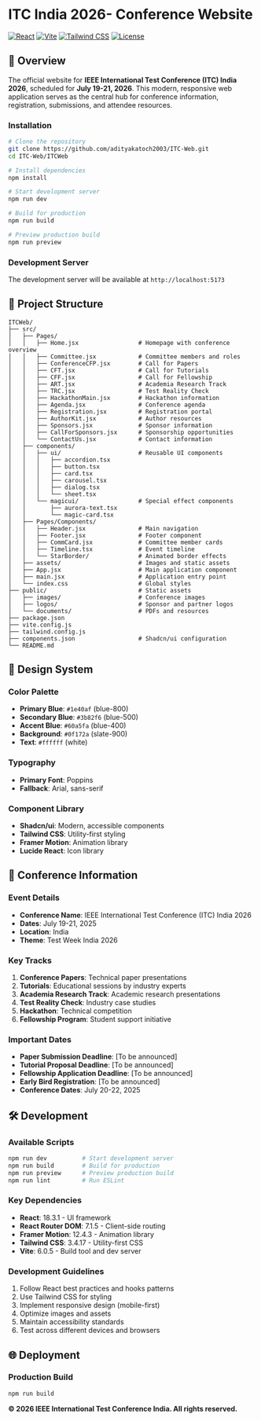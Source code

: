 # ITC India 2026- Conference Website

[![React](https://img.shields.io/badge/React-18.3.1-blue.svg)](https://reactjs.org/)
[![Vite](https://img.shields.io/badge/Vite-6.0.5-646CFF.svg)](https://vitejs.dev/)
[![Tailwind CSS](https://img.shields.io/badge/Tailwind_CSS-3.4.17-38B2AC.svg)](https://tailwindcss.com/)
[![License](https://img.shields.io/badge/License-MIT-green.svg)](LICENSE)

## 🎯 Overview

The official website for **IEEE International Test Conference (ITC) India 2026**, scheduled for **July 19-21, 2026**. This modern, responsive web application serves as the central hub for conference information, registration, submissions, and attendee resources.


### Installation

```bash
# Clone the repository
git clone https://github.com/adityakatoch2003/ITC-Web.git
cd ITC-Web/ITCWeb

# Install dependencies
npm install

# Start development server
npm run dev

# Build for production
npm run build

# Preview production build
npm run preview
```

### Development Server
The development server will be available at `http://localhost:5173`

## 📁 Project Structure

```
ITCWeb/
├── src/
│   ├── Pages/
│   │   ├── Home.jsx                 # Homepage with conference overview
│   │   ├── Committee.jsx            # Committee members and roles
│   │   ├── ConferenceCFP.jsx        # Call for Papers
│   │   ├── CFT.jsx                  # Call for Tutorials
│   │   ├── CFF.jsx                  # Call for Fellowship
│   │   ├── ART.jsx                  # Academia Research Track
│   │   ├── TRC.jsx                  # Test Reality Check
│   │   ├── HackathonMain.jsx        # Hackathon information
│   │   ├── Agenda.jsx               # Conference agenda
│   │   ├── Registration.jsx         # Registration portal
│   │   ├── AuthorKit.jsx            # Author resources
│   │   ├── Sponsors.jsx             # Sponsor information
│   │   ├── CallForSponsors.jsx      # Sponsorship opportunities
│   │   └── ContactUs.jsx            # Contact information
│   ├── components/
│   │   ├── ui/                      # Reusable UI components
│   │   │   ├── accordion.tsx
│   │   │   ├── button.tsx
│   │   │   ├── card.tsx
│   │   │   ├── carousel.tsx
│   │   │   ├── dialog.tsx
│   │   │   └── sheet.tsx
│   │   └── magicui/                 # Special effect components
│   │       ├── aurora-text.tsx
│   │       └── magic-card.tsx
│   ├── Pages/Components/
│   │   ├── Header.jsx               # Main navigation
│   │   ├── Footer.jsx               # Footer component
│   │   ├── CommCard.jsx             # Committee member cards
│   │   ├── Timeline.tsx             # Event timeline
│   │   └── StarBorder/              # Animated border effects
│   ├── assets/                      # Images and static assets
│   ├── App.jsx                      # Main application component
│   ├── main.jsx                     # Application entry point
│   └── index.css                    # Global styles
├── public/                          # Static assets
│   ├── images/                      # Conference images
│   ├── logos/                       # Sponsor and partner logos
│   └── documents/                   # PDFs and resources
├── package.json
├── vite.config.js
├── tailwind.config.js
├── components.json                  # Shadcn/ui configuration
└── README.md
```

## 🎨 Design System

### Color Palette
- **Primary Blue**: `#1e40af` (blue-800)
- **Secondary Blue**: `#3b82f6` (blue-500)
- **Accent Blue**: `#60a5fa` (blue-400)
- **Background**: `#0f172a` (slate-900)
- **Text**: `#ffffff` (white)

### Typography
- **Primary Font**: Poppins
- **Fallback**: Arial, sans-serif

### Component Library
- **Shadcn/ui**: Modern, accessible components
- **Tailwind CSS**: Utility-first styling
- **Framer Motion**: Animation library
- **Lucide React**: Icon library

## 📅 Conference Information

### Event Details
- **Conference Name**: IEEE International Test Conference (ITC) India 2026
- **Dates**: July 19-21, 2025
- **Location**: India
- **Theme**: Test Week India 2026

### Key Tracks
1. **Conference Papers**: Technical paper presentations
2. **Tutorials**: Educational sessions by industry experts
3. **Academia Research Track**: Academic research presentations
4. **Test Reality Check**: Industry case studies
5. **Hackathon**: Technical competition
6. **Fellowship Program**: Student support initiative

### Important Dates
- **Paper Submission Deadline**: [To be announced]
- **Tutorial Proposal Deadline**: [To be announced]
- **Fellowship Application Deadline**: [To be announced]
- **Early Bird Registration**: [To be announced]
- **Conference Dates**: July 20-22, 2025

## 🛠️ Development

### Available Scripts
```bash
npm run dev          # Start development server
npm run build        # Build for production
npm run preview      # Preview production build
npm run lint         # Run ESLint
```

### Key Dependencies
- **React**: 18.3.1 - UI framework
- **React Router DOM**: 7.1.5 - Client-side routing
- **Framer Motion**: 12.4.3 - Animation library
- **Tailwind CSS**: 3.4.17 - Utility-first CSS
- **Vite**: 6.0.5 - Build tool and dev server

### Development Guidelines
1. Follow React best practices and hooks patterns
2. Use Tailwind CSS for styling
3. Implement responsive design (mobile-first)
4. Optimize images and assets
5. Maintain accessibility standards
6. Test across different devices and browsers

## 🌐 Deployment

### Production Build
```bash
npm run build
```



**© 2026 IEEE International Test Conference India. All rights reserved.**
